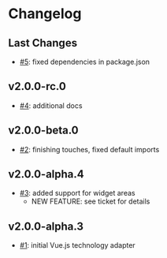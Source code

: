# Changelog

## Last Changes

- [#5](https://github.com/LaxarJS/laxar-vue-adapter/issues/5): fixed dependencies in package.json


## v2.0.0-rc.0

- [#4](https://github.com/LaxarJS/laxar-vue-adapter/issues/4): additional docs


## v2.0.0-beta.0

- [#2](https://github.com/LaxarJS/laxar-vue-adapter/issues/2): finishing touches, fixed default imports


## v2.0.0-alpha.4

- [#3](https://github.com/LaxarJS/laxar-vue-adapter/issues/3): added support for widget areas
    + NEW FEATURE: see ticket for details


## v2.0.0-alpha.3

- [#1](https://github.com/LaxarJS/laxar-vue-adapter/issues/1): initial Vue.js technology adapter
